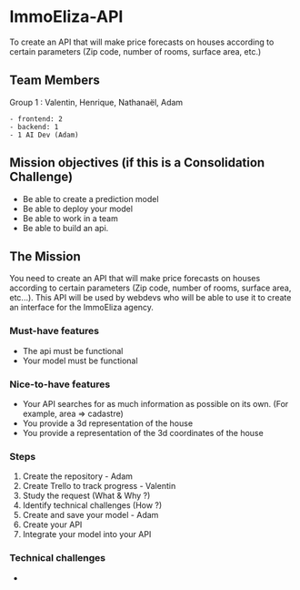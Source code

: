 # ImmoEliza-API
 To create an API that will make price forecasts on houses according to certain parameters (Zip code, number of rooms, surface area, etc.)


## Team Members

Group 1 : Valentin, Henrique, Nathanaël, Adam

	- frontend: 2 
	- backend: 1
	- 1 AI Dev (Adam)
 
    
## Mission objectives (if this is a Consolidation Challenge)

* Be able to create a prediction model
* Be able to deploy your model
* Be able to work in a team
* Be able to build an api.

## The Mission
You need to create an API that will make price forecasts on houses according to certain parameters (Zip code, number of rooms, surface area, etc...). This API will be used by webdevs who will be able to use it to create an interface for the ImmoEliza agency.


### Must-have features
- The api must be functional 
- Your model must be functional

### Nice-to-have features

- Your API searches for as much information as possible on its own. (For example, area => cadastre)
- You provide a 3d representation of the house 
- You provide a representation of the 3d coordinates of the house

### Steps
1. Create the repository - Adam   
2. Create Trello to track progress - Valentin
3. Study the request (What & Why ?)
4. Identify technical challenges (How ?)
5. Create and save your model - Adam
6. Create your API
7. Integrate your model into your API 


### Technical challenges

-


